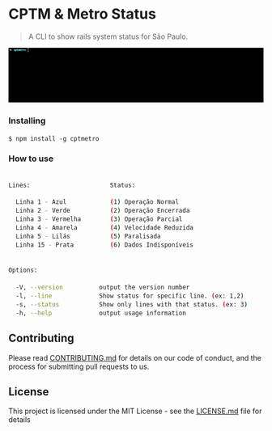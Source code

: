 # CPTM & Metro Status

> A CLI to show rails system status for São Paulo.

![Example CLI running](img/cptmetro.gif)

### Installing

```
$ npm install -g cptmetro
```

### How to use

```sh

Lines:                      Status:

  Linha 1 - Azul            (1) Operação Normal
  Linha 2 - Verde           (2) Operação Encerrada
  Linha 3 - Vermelha        (3) Operação Parcial
  Linha 4 - Amarela         (4) Velocidade Reduzida
  Linha 5 - Lilás           (5) Paralisada
  Linha 15 - Prata          (6) Dados Indisponíveis


Options:

  -V, --version          output the version number
  -l, --line             Show status for specific line. (ex: 1,2)
  -s, --status           Show only lines with that status. (ex: 3)
  -h, --help             output usage information
```

## Contributing

Please read [CONTRIBUTING.md](CONTRIBUTING.md) for details on our code of conduct, and the process for submitting pull requests to us.

## License

This project is licensed under the MIT License - see the [LICENSE.md](LICENSE.md) file for details
